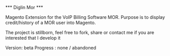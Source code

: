 *** Diglin Mor ***

Magento Extension for the VoIP Billing Software MOR.
Purpose is to display credit/history of a MOR user into Magento.

The project is stillborn, feel free to fork, share or contact me if you are interested that I develop it

Version: beta
Progress : none / abandoned

